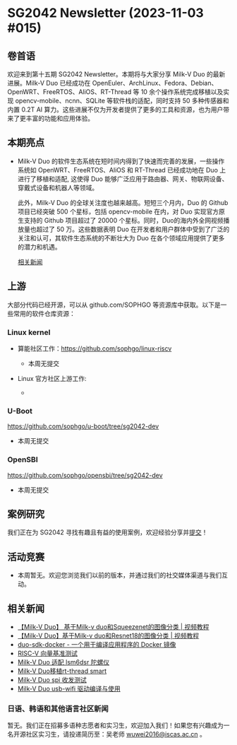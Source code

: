 # SG2042 Newsletter (2023-11-03 #015)

## 卷首语

欢迎来到第十五期 SG2042 Newsletter。本期将与大家分享 Milk-V Duo 的最新进展。Milk-V Duo 已经成功在 OpenEuler、ArchLinux、Fedora、Debian、OpenWRT、FreeRTOS、AliOS、RT-Thread 等 10 余个操作系统完成移植以及实现 opencv-mobile、ncnn、SQLite 等软件栈的适配，同时支持 50 多种传感器和内置 0.2T AI 算力。这些进展不仅为开发者提供了更多的工具和资源，也为用户带来了更丰富的功能和应用体验。

## 本期亮点

+ Milk-V Duo 的软件生态系统在短时间内得到了快速而完善的发展，一些操作系统如 OpenWRT、FreeRTOS、AliOS 和 RT-Thread 已经成功地在 Duo 上进行了移植和适配, 这使得 Duo 能够广泛应用于路由器、网关、物联网设备、穿戴式设备和机器人等领域。

  此外，Milk-V Duo 的全球关注度也越来越高。短短三个月内，Duo 的 Github 项目已经突破 500 个星标，包括 opencv-mobile 在内，对 Duo 实现官方原生支持的 Github 项目超过了 20000 个星标。同时，Duo的海内外全网视频播放量也超过了 50 万。这些数据表明 Duo 在开发者和用户群体中受到了广泛的关注和认可，其软件生态系统的不断壮大为 Duo 在各个领域应用提供了更多的潜力和机遇。

  [相关新闻](https://mp.weixin.qq.com/s/gqB01-qq1kidRLCYiybgZA)


## 上游


大部分代码已经开源，可以从 github.com/SOPHGO 等资源库中获取。以下是一些常用的软件仓库资源：

### Linux kernel

+ 算能社区工作：https://github.com/sophgo/linux-riscv

  +  本周无提交

+ Linux 官方社区上游工作:

  + 

### U-Boot

https://github.com/sophgo/u-boot/tree/sg2042-dev

+ 本周无提交

### OpenSBI

https://github.com/sophgo/opensbi/tree/sg2042-dev 

+ 本周无提交

## 案例研究

我们正在为 SG2042 寻找有趣且有益的使用案例，欢迎经验分享并[提交](https://github.com/sophgocommunity/SG2042-Newsletter/pulls)！

## 活动竞赛

+ 本周暂无。欢迎您浏览我们以前的版本，并通过我们的社交媒体渠道与我们互动。

## 相关新闻

+ [【Milk-V Duo】 基于Milk-v duo和Squeezenet的图像分类 | 视频教程][news-1]
+ [【Milk-V Duo】基于Milk-v duo和Resnet18的图像分类 | 视频教程][news-2]
+ [duo-sdk-docker - 一个用于编译应用程序的 Docker 镜像][news-3]
+ [RISC-V 向量基准测试][news-4]
+ [Milk-V Duo 适配 lsm6dsr 陀螺仪][news-5]
+ [Milk-V Duo移植rt-thread smart][news-6]
+ [Milk-V Duo spi 收发测试][news-7]
+ [Milk-V Duo usb-wifi 驱动编译与使用][news-8]



[news-1]:https://b23.tv/tsiuPcT
[news-2]:https://b23.tv/NKfRhy1
[news-3]:https://community.milkv.io/t/introducing-duo-sdk-docker-a-docker-image-to-compile-apps/856
[news-4]:https://forum.sophgo.com/t/risc-v-vector-benchmark/400
[news-5]:https://community.milkv.io/t/milkv-duo-lsm6dsr/881
[news-6]:https://forum.sophgo.com/t/milk-v-duo-rt-thread-smart/403
[news-7]:https://zhuanlan.zhihu.com/p/664389540
[news-8]:https://zhuanlan.zhihu.com/p/664225629






### 日语、韩语和其他语言社区新闻

暂无。我们正在招募多语种志愿者和实习生，欢迎加入我们！如果您有兴趣成为一名开源社区实习生，请投递简历至：吴老师 [wuwei2016@iscas.ac.cn](mailto:wuwei2016@iscas.ac.cn) 。
